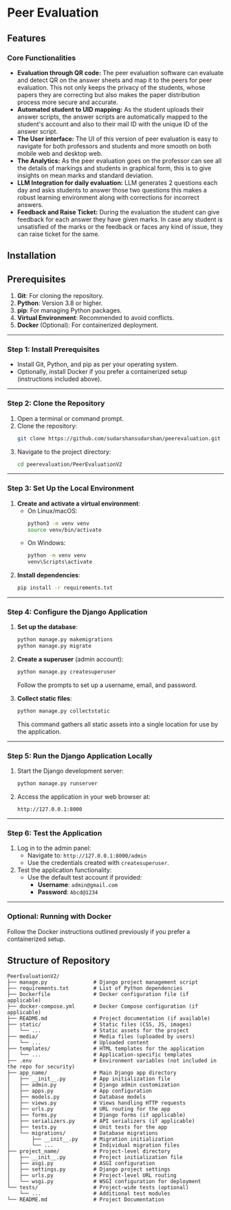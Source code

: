 # Peer Evaluation 
## Features
### Core Functionalities
- **Evaluation through QR code:** The peer evaluation software can evaluate and detect QR on the answer sheets and map it to the peers for peer evaluation. This not only keeps the privacy of the students, whose papers they are correcting
 but also makes the paper distribution process more secure and accurate.
- **Automated student to UID mapping:** As the student uploads their answer scripts, the answer scripts are automatically mapped to the student's account and also to their mail ID with the unique ID of the answer script.
- **The User interface:** The UI of this version of peer evaluation is easy to navigate for both professors and students and more smooth on both mobile web and desktop web.
- **The Analytics:** As the peer evaluation goes on the professor can see all the details of markings and students in graphical form, this is to give insights on mean marks and standard deviation.
- **LLM Integration for daily evaluation:** LLM generates 2 questions each day and asks students to answer those two questions this makes a robust learning environment along with corrections for incorrect answers.
- **Feedback and Raise Ticket:** During the evaluation the student can give feedback for each answer they have given marks. In case any student is unsatisfied of the marks or the feedback or faces any kind of issue, they can raise ticket for the same.

## Installation

## Prerequisites
1. **Git**: For cloning the repository.
2. **Python**: Version 3.8 or higher.
3. **pip**: For managing Python packages.
4. **Virtual Environment**: Recommended to avoid conflicts.
5. **Docker** (Optional): For containerized deployment.

---

### Step 1: Install Prerequisites
- Install Git, Python, and pip as per your operating system.
- Optionally, install Docker if you prefer a containerized setup (instructions included above).

---

### Step 2: Clone the Repository
1. Open a terminal or command prompt.
2. Clone the repository:
   ```bash
   git clone https://github.com/sudarshansudarshan/peerevaluation.git
   ```
3. Navigate to the project directory:
   ```bash
   cd peerevaluation/PeerEvaluationV2
   ```

---

### Step 3: Set Up the Local Environment
1. **Create and activate a virtual environment**:
   - On Linux/macOS:
     ```bash
     python3 -m venv venv
     source venv/bin/activate
     ```
   - On Windows:
     ```bash
     python -m venv venv
     venv\Scripts\activate
     ```
2. **Install dependencies**:
   ```bash
   pip install -r requirements.txt
   ```

---

### Step 4: Configure the Django Application
1. **Set up the database**:
   ```bash
   python manage.py makemigrations
   python manage.py migrate
   ```
2. **Create a superuser** (admin account):
   ```bash
   python manage.py createsuperuser
   ```
   Follow the prompts to set up a username, email, and password.

3. **Collect static files**:
   ```bash
   python manage.py collectstatic
   ```
   This command gathers all static assets into a single location for use by the application.

---

### Step 5: Run the Django Application Locally
1. Start the Django development server:
   ```bash
   python manage.py runserver
   ```
2. Access the application in your web browser at:
   ```
   http://127.0.0.1:8000
   ```

---

### Step 6: Test the Application
1. Log in to the admin panel:
   - Navigate to: `http://127.0.0.1:8000/admin`
   - Use the credentials created with `createsuperuser`.
2. Test the application functionality:
   - Use the default test account if provided:
     - **Username**: `admin@gmail.com`
     - **Password**: `Abcd@1234`

---

### Optional: Running with Docker
Follow the Docker instructions outlined previously if you prefer a containerized setup.


## Structure of Repository
```
PeerEvaluationV2/
├── manage.py               # Django project management script
├── requirements.txt        # List of Python dependencies
├── Dockerfile              # Docker configuration file (if applicable)
├── docker-compose.yml      # Docker Compose configuration (if applicable)
├── README.md               # Project documentation (if available)
├── static/                 # Static files (CSS, JS, images)
│   └── ...                 # Static assets for the project
├── media/                  # Media files (uploaded by users)
│   └── ...                 # Uploaded content
├── templates/              # HTML templates for the application
│   └── ...                 # Application-specific templates
├── .env                    # Environment variables (not included in the repo for security)
├── app_name/               # Main Django app directory
│   ├── __init__.py         # App initialization file
│   ├── admin.py            # Django admin customization
│   ├── apps.py             # App configuration
│   ├── models.py           # Database models
│   ├── views.py            # Views handling HTTP requests
│   ├── urls.py             # URL routing for the app
│   ├── forms.py            # Django forms (if applicable)
│   ├── serializers.py      # API serializers (if applicable)
│   ├── tests.py            # Unit tests for the app
│   └── migrations/         # Database migrations
│       ├── __init__.py     # Migration initialization
│       └── ...             # Individual migration files
├── project_name/           # Project-level directory
│   ├── __init__.py         # Project initialization file
│   ├── asgi.py             # ASGI configuration
│   ├── settings.py         # Django project settings
│   ├── urls.py             # Project-level URL routing
│   └── wsgi.py             # WSGI configuration for deployment
└── tests/                  # Project-wide tests (optional)
    └── ...                 # Additional test modules
└── README.md               # Project Documentation
```
